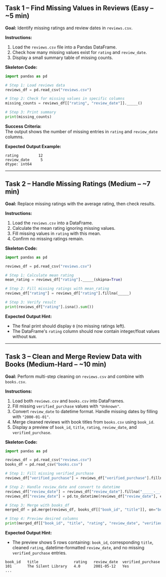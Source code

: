 ## Task 1 – Find Missing Values in Reviews (Easy – ~5 min)

**Goal:** Identify missing ratings and review dates in `reviews.csv`.

**Instructions:**  
1. Load the `reviews.csv` file into a Pandas DataFrame.  
2. Check how many missing values exist for `rating` and `review_date`.  
3. Display a small summary table of missing counts.

**Skeleton Code:**
```python
import pandas as pd

# Step 1: Load reviews data
reviews_df = pd.read_csv("reviews.csv")

# Step 2: Check for missing values in specific columns
missing_counts = reviews_df[["rating", "review_date"]]._____()

# Step 3: Print summary
print(missing_counts)
```

**Success Criteria:**  
The output shows the number of missing entries in `rating` and `review_date` columns.

**Expected Output Example:**
```
rating         12
review_date     5
dtype: int64
```


---

## Task 2 – Handle Missing Ratings (Medium – ~7 min)

**Goal:** Replace missing ratings with the average rating, then check results.

**Instructions:**  
1. Load the `reviews.csv` into a DataFrame.  
2. Calculate the mean rating ignoring missing values.  
3. Fill missing values in `rating` with this mean.  
4. Confirm no missing ratings remain.

**Skeleton Code:**
```python
import pandas as pd

reviews_df = pd.read_csv("reviews.csv")

# Step 1: Calculate mean rating
mean_rating = reviews_df["rating"]._____(skipna=True)

# Step 2: Fill missing ratings with mean_rating
reviews_df["rating"] = reviews_df["rating"].fillna(_____)

# Step 3: Verify result
print(reviews_df["rating"].isna().sum())
```

**Expected Output Hint:**  
- The final print should display `0` (no missing ratings left).  
- The DataFrame's `rating` column should now contain integer/float values without `NaN`.


---

## Task 3 – Clean and Merge Review Data with Books (Medium-Hard – ~10 min)

**Goal:** Perform multi-step cleaning on `reviews.csv` and combine with `books.csv`.

**Instructions:**  
1. Load both `reviews.csv` and `books.csv` into DataFrames.  
2. Fill missing `verified_purchase` values with `"Unknown"`.  
3. Convert `review_date` to datetime format. Handle missing dates by filling with `"2000-01-01"`.  
4. Merge cleaned reviews with book titles from `books.csv` using `book_id`.  
5. Display a preview of `book_id`, `title`, `rating`, `review_date`, and `verified_purchase`.

**Skeleton Code:**
```python
import pandas as pd

reviews_df = pd.read_csv("reviews.csv")
books_df = pd.read_csv("books.csv")

# Step 1: Fill missing verified_purchase
reviews_df["verified_purchase"] = reviews_df["verified_purchase"].fillna("_____")

# Step 2: Handle review_date and convert to datetime
reviews_df["review_date"] = reviews_df["review_date"].fillna("_____-__-__")
reviews_df["review_date"] = pd.to_datetime(reviews_df["review_date"], errors="coerce")

# Step 3: Merge with books_df
merged_df = pd.merge(reviews_df, books_df[["book_id", "title"]], on="book_id", how="_____")

# Step 4: Preview desired columns
print(merged_df[["book_id", "title", "rating", "review_date", "verified_purchase"]].head())
```

**Expected Output Hint:**  
- The preview shows 5 rows containing: `book_id`, corresponding `title`, cleaned `rating`, datetime-formatted `review_date`, and no missing `verified_purchase` entries.
```
book_id   title                rating   review_date  verified_purchase
101       The Silent Library   4.0      2001-05-12   Yes
...
```